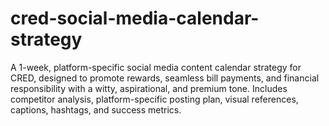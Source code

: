 # cred-social-media-calendar-strategy
A 1-week, platform-specific social media content calendar strategy for CRED, designed to promote rewards, seamless bill payments, and financial responsibility with a witty, aspirational, and premium tone. Includes competitor analysis, platform-specific posting plan, visual references, captions, hashtags, and success metrics.
